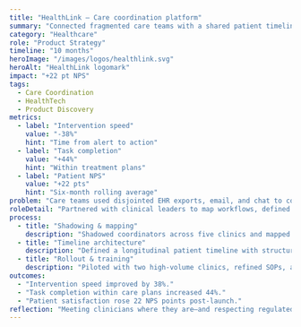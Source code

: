 ```yaml
---
title: "HealthLink — Care coordination platform"
summary: "Connected fragmented care teams with a shared patient timeline, driving faster interventions and higher satisfaction."
category: "Healthcare"
role: "Product Strategy"
timeline: "10 months"
heroImage: "/images/logos/healthlink.svg"
heroAlt: "HealthLink logomark"
impact: "+22 pt NPS"
tags:
  - Care Coordination
  - HealthTech
  - Product Discovery
metrics:
  - label: "Intervention speed"
    value: "-38%"
    hint: "Time from alert to action"
  - label: "Task completion"
    value: "+44%"
    hint: "Within treatment plans"
  - label: "Patient NPS"
    value: "+22 pts"
    hint: "Six-month rolling average"
problem: "Care teams used disjointed EHR exports, email, and chat to coordinate interventions, causing delays and missed handoffs."
roleDetail: "Partnered with clinical leaders to map workflows, defined new data models, and paired with engineering on a HIPAA-compliant experience."
process:
  - title: "Shadowing & mapping"
    description: "Shadowed coordinators across five clinics and mapped the handoff lattice."
  - title: "Timeline architecture"
    description: "Defined a longitudinal patient timeline with structured interventions and audit logs."
  - title: "Rollout & training"
    description: "Piloted with two high-volume clinics, refined SOPs, and scaled training playbooks."
outcomes:
  - "Intervention speed improved by 38%."
  - "Task completion within care plans increased 44%."
  - "Patient satisfaction rose 22 NPS points post-launch."
reflection: "Meeting clinicians where they are—and respecting regulated contexts—unlocked adoption. Next iteration focuses on predictive alerts."
---
```

